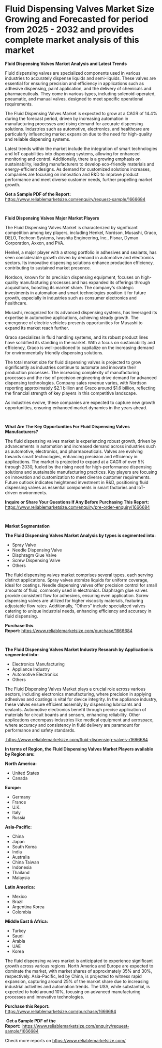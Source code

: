 <p><h1>Fluid Dispensing Valves Market Size Growing and Forecasted for period from 2025 - 2032 and provides complete market analysis of this market</h1></p><p><strong>Fluid Dispensing Valves Market Analysis and Latest Trends</strong></p>
<p><p>Fluid dispensing valves are specialized components used in various industries to accurately dispense liquids and semi-liquids. These valves are essential for ensuring precision and efficiency in applications such as adhesive dispensing, paint application, and the delivery of chemicals and pharmaceuticals. They come in various types, including solenoid-operated, pneumatic, and manual valves, designed to meet specific operational requirements.</p><p>The Fluid Dispensing Valves Market is expected to grow at a CAGR of 14.4% during the forecast period, driven by increasing automation in manufacturing processes and rising demand for accurate dispensing solutions. Industries such as automotive, electronics, and healthcare are particularly influencing market expansion due to the need for high-quality and reliable dispensing systems.</p><p>Latest trends within the market include the integration of smart technologies and IoT capabilities into dispensing systems, allowing for enhanced monitoring and control. Additionally, there is a growing emphasis on sustainability, leading manufacturers to develop eco-friendly materials and energy-efficient designs. As demand for customized solutions increases, companies are focusing on innovation and R&D to improve product performance and meet diverse customer needs, further propelling market growth.</p></p>
<p><strong>Get a Sample PDF of the Report:&nbsp;</strong> <a href="https://www.reliablemarketsize.com/enquiry/request-sample/1666684?utm_campaign=2393&utm_medium=2&utm_source=Github&utm_content=ia&utm_term=06032025&utm_id=fluid-dispensing-valves">https://www.reliablemarketsize.com/enquiry/request-sample/1666684</a></p>
<p>&nbsp;</p>
<p><strong>Fluid Dispensing Valves Major Market Players</strong></p>
<p><p>The Fluid Dispensing Valves Market is characterized by significant competition among key players, including Henkel, Nordson, Musashi, Graco, DELO, Techcon Systems, Iwashita Engineering, Inc., Fisnar, Dymax Corporation, Axxon, and PVA. </p><p>Henkel, a major player with a strong portfolio in adhesives and sealants, has seen considerable growth driven by demand in automotive and electronics sectors. Its innovative dispensing solutions enhance production efficiency, contributing to sustained market presence. </p><p>Nordson, known for its precision dispensing equipment, focuses on high-quality manufacturing processes and has expanded its offerings through acquisitions, boosting its market share. The company's strategic investments in automation and smart technologies position it for future growth, especially in industries such as consumer electronics and healthcare.</p><p>Musashi, recognized for its advanced dispensing systems, has leveraged its expertise in automotive applications, achieving steady growth. The emergence of electric vehicles presents opportunities for Musashi to expand its market reach further.</p><p>Graco specializes in fluid handling systems, and its robust product lines have solidified its standing in the market. With a focus on sustainability and efficiency, Graco is well-positioned to capitalize on the increasing demand for environmentally friendly dispensing solutions.</p><p>The total market size for fluid dispensing valves is projected to grow significantly as industries continue to automate and innovate their production processes. The increasing complexity of manufacturing processes and the rise of precision engineering drive demand for advanced dispensing technologies. Company sales revenue varies, with Nordson reporting approximately $2.1 billion and Graco around $1.6 billion, reflecting the financial strength of key players in this competitive landscape. </p><p>As industries evolve, these companies are expected to capture new growth opportunities, ensuring enhanced market dynamics in the years ahead.</p></p>
<p>&nbsp;</p>
<p><strong>What Are The Key Opportunities For Fluid Dispensing Valves Manufacturers?</strong></p>
<p><p>The fluid dispensing valves market is experiencing robust growth, driven by advancements in automation and increased demand across industries such as automotive, electronics, and pharmaceuticals. Valves are evolving towards smart technologies, enhancing precision and efficiency in applications. The market is projected to expand at a CAGR of over 5% through 2030, fueled by the rising need for high-performance dispensing solutions and sustainable manufacturing practices. Key players are focusing on innovation and customization to meet diverse customer requirements. Future outlook indicates heightened investment in R&D, positioning fluid dispensing valves as essential components in smart factories and IoT-driven environments.</p></p>
<p><strong>Inquire or Share Your Questions If Any Before Purchasing This Report:</strong> <a href="https://www.reliablemarketsize.com/enquiry/pre-order-enquiry/1666684?utm_campaign=2393&utm_medium=2&utm_source=Github&utm_content=ia&utm_term=06032025&utm_id=fluid-dispensing-valves">https://www.reliablemarketsize.com/enquiry/pre-order-enquiry/1666684</a></p>
<p>&nbsp;</p>
<p><strong>Market Segmentation</strong></p>
<p><strong>The Fluid Dispensing Valves Market Analysis by types is segmented into:</strong></p>
<p><ul><li>Spray Valve</li><li>Needle Dispensing Valve</li><li>Diaphragm Glue Valve</li><li>Screw Dispensing Valve</li><li>Others</li></ul></p>
<p><p>The fluid dispensing valves market comprises several types, each serving distinct applications. Spray valves atomize liquids for uniform coverage, ideal for coatings. Needle dispensing valves offer precision control for small amounts of fluid, commonly used in electronics. Diaphragm glue valves provide consistent flow for adhesives, ensuring even application. Screw dispensing valves are utilized for higher viscosity materials, featuring adjustable flow rates. Additionally, "Others" include specialized valves catering to unique industrial needs, enhancing efficiency and accuracy in fluid dispensing.</p></p>
<p><strong>Purchase this Report:&nbsp;</strong><a href="https://www.reliablemarketsize.com/purchase/1666684?utm_campaign=2393&utm_medium=2&utm_source=Github&utm_content=ia&utm_term=06032025&utm_id=fluid-dispensing-valves">https://www.reliablemarketsize.com/purchase/1666684</a></p>
<p>&nbsp;</p>
<p><strong>The Fluid Dispensing Valves Market Industry Research by Application is segmented into:</strong></p>
<p><ul><li>Electronics Manufacturing</li><li>Appliance Industry</li><li>Automotive Electronics</li><li>Others</li></ul></p>
<p><p>The Fluid Dispensing Valves Market plays a crucial role across various sectors, including electronics manufacturing, where precision in applying adhesives and coatings is vital for device integrity. In the appliance industry, these valves ensure efficient assembly by dispensing lubricants and sealants. Automotive electronics benefit through precise application of materials for circuit boards and sensors, enhancing reliability. Other applications encompass industries like medical equipment and aerospace, where accuracy and consistency in fluid delivery are paramount for performance and safety standards.</p></p>
<p><a href="https://www.reliablemarketsize.com/fluid-dispensing-valves-r1666684?utm_campaign=2393&utm_medium=2&utm_source=Github&utm_content=ia&utm_term=06032025&utm_id=fluid-dispensing-valves">&nbsp;https://www.reliablemarketsize.com/fluid-dispensing-valves-r1666684</a></p>
<p><strong>In terms of Region, the Fluid Dispensing Valves Market Players available by Region are:</strong></p>
<p>
    <p> <strong> North America: </strong>
        <ul>
            <li>United States</li>
            <li>Canada</li>
        </ul>
        </p> 
    <p> <strong> Europe: </strong>
        <ul>
            <li>Germany</li>
            <li>France</li>
            <li>U.K.</li>
            <li>Italy</li>
            <li>Russia</li>
        </ul>
        </p> 
    <p> <strong> Asia-Pacific: </strong>
        <ul>
            <li>China</li>
            <li>Japan</li>
            <li>South Korea</li>
            <li>India</li>
            <li>Australia</li>
            <li>China Taiwan</li>
            <li>Indonesia</li>
            <li>Thailand</li>
            <li>Malaysia</li>
        </ul>
        </p> 
    <p> <strong> Latin America: </strong>
        <ul>
            <li>Mexico</li>
            <li>Brazil</li>
            <li>Argentina Korea</li>
            <li>Colombia</li>
        </ul>
        </p> 
    <p> <strong> Middle East & Africa: </strong>
        <ul>
            <li>Turkey</li>
            <li>Saudi</li>
            <li>Arabia</li>
            <li>UAE</li>
            <li>Korea</li>
        </ul>
    </p>
    </p>
<p><p>The fluid dispensing valves market is anticipated to experience significant growth across various regions. North America and Europe are expected to dominate the market, with market shares of approximately 35% and 30%, respectively. Asia-Pacific, led by China, is projected to witness rapid expansion, capturing around 25% of the market share due to increasing industrial activities and automation trends. The USA, while substantial, is expected to hold around 10%, focusing on advanced manufacturing processes and innovative technologies.</p></p>
<p><strong>Purchase this Report: </strong><a href="https://www.reliablemarketsize.com/purchase/1666684?utm_campaign=2393&utm_medium=2&utm_source=Github&utm_content=ia&utm_term=06032025&utm_id=fluid-dispensing-valves">https://www.reliablemarketsize.com/purchase/1666684</a></p>
<p>&nbsp;<strong>Get a Sample PDF of the Report:&nbsp;&nbsp;</strong><a href="https://www.reliablemarketsize.com/enquiry/request-sample/1666684?utm_campaign=2393&utm_medium=2&utm_source=Github&utm_content=ia&utm_term=06032025&utm_id=fluid-dispensing-valves">https://www.reliablemarketsize.com/enquiry/request-sample/1666684</a></p>
<p><strong></strong></p>
<p>Check more reports on <a href="https://www.reliablemarketsize.com/?utm_campaign=2393&utm_medium=2&utm_source=Github&utm_content=ia&utm_term=06032025&utm_id=fluid-dispensing-valves">https://www.reliablemarketsize.com/</a></p>
